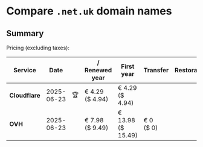 # Compare `.net.uk` domain names

## Summary

Pricing (excluding taxes):

| Service | Date |  | / Renewed year | First year | Transfer | Restoration |
|--|--|--|--|--|--|--|
| **Cloudflare** | 2025-06-23 | 🏆 | € 4.29<br>($ 4.94) | € 4.29<br>($ 4.94) |  |  |
| **OVH** | 2025-06-23 |  | € 7.98<br>($ 9.49) | € 13.98<br>($ 15.49) | € 0<br>($ 0) |  |
